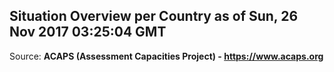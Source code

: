 ## Situation Overview per Country as of Sun, 26 Nov 2017 03:25:04 GMT

Source: **ACAPS (Assessment Capacities Project) - https://www.acaps.org**